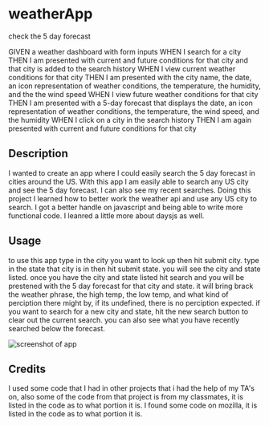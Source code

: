 # weatherApp
check the 5 day forecast

GIVEN a weather dashboard with form inputs
WHEN I search for a city
THEN I am presented with current and future conditions for that city and that city is added to the search history
WHEN I view current weather conditions for that city
THEN I am presented with the city name, the date, an icon representation of weather conditions, the temperature, the humidity, and the the wind speed
WHEN I view future weather conditions for that city
THEN I am presented with a 5-day forecast that displays the date, an icon representation of weather conditions, the temperature, the wind speed, and the humidity
WHEN I click on a city in the search history
THEN I am again presented with current and future conditions for that city





## Description


I wanted to create an app where I could easily search the 5 day forecast in cities around the US. With this app I am easily able to search any US city and see the 5 day forecast. I can also see my recent searches. Doing this project I learned how to better work the weather api and use any US city to search. I got a better handle on javascript and being able to write more functional code. I leanred a little more about daysjs as well.







## Usage

to use this app type in the city you want to look up then hit submit city.
type in the state that city is in then hit submit state.
you will see the city and state listed.
once you have the city and state listed hit search and you will be prestened with the 5 day forecast for that city and state.
it will bring brack the weather phrase, the high temp, the low temp, and what kind of perciption there might by, if its undefined, there is no perciption expected.
if you want to search for a new city and state, hit the new search button to clear out the current search.
you can also see what you have recently searched below the forecast.


![screenshot of app](https://github.com/astrunk87/weatherApp/assets/134554632/f664b77d-58b2-48cb-8d99-c92b216d2995)

    

## Credits

I used some code that I had in other projects that i had the help of my TA's on, also some of the code from that project is from my classmates, it is listed in the code as to what portion it is. 
I found some code on mozilla, it is listed in the code as to what portion it is.



